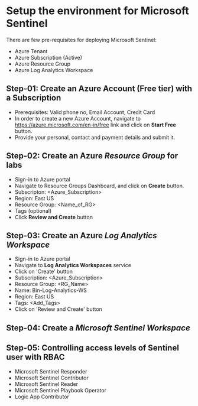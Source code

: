 # Setup the environment for Microsoft Sentinel

There are few pre-requisites for deploying Microsoft Sentinel:

- Azure Tenant
- Azure Subscription (Active)
- Azure Resource Group
- Azure Log Analytics Workspace

## Step-01: Create an Azure Account (Free tier) with a Subscription

- Prerequisites: Valid phone no, Email Account, Credit Card
- In order to create a new Azure Account, navigate to https://azure.microsoft.com/en-in/free link and click on **Start Free** button.
- Provide your personal, contact and payment details and submit it.

## Step-02: Create an Azure _Resource Group_ for labs

- Sign-in to Azure portal
- Navigate to Resource Groups Dashboard, and click on **Create** button.
- Subscripton: <Azure_Subscription>
- Region: East US
- Resource Group: <Name_of_RG>
- Tags (optional)
- Click **Review and Create** button

## Step-03: Create an Azure _Log Analytics Workspace_

- Sign-in to Azure portal
- Navigate to **Log Analytics Workspaces** service
- Click on 'Create' button
- Subscription: <Azure_Subscription>
- Resource Group: <RG_Name>
- Name: Bin-Log-Analytics-WS
- Region: East US
- Tags: <Add_Tags>
- Click on 'Review and Create' button

## Step-04: Create a _Microsoft Sentinel Workspace_

## Step-05: Controlling access levels of Sentinel user with RBAC

- Microsoft Sentinel Responder
- Microsoft Sentinel Contributor
- Microsoft Sentinel Reader
- Microsoft Sentinel Playbook Operator
- Logic App Contributor
